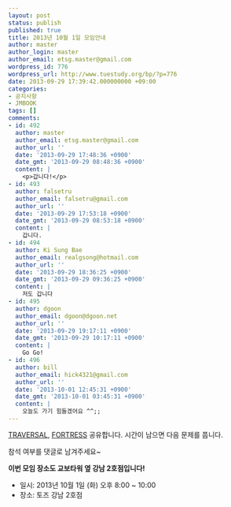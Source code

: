 ```yaml
---
layout: post
status: publish
published: true
title: 2013년 10월 1일 모임안내
author: master
author_login: master
author_email: etsg.master@gmail.com
wordpress_id: 776
wordpress_url: http://www.tuestudy.org/bp/?p=776
date: 2013-09-29 17:39:42.000000000 +09:00
categories:
- 공지사항
- JMBOOK
tags: []
comments:
- id: 492
  author: master
  author_email: etsg.master@gmail.com
  author_url: ''
  date: '2013-09-29 17:48:36 +0900'
  date_gmt: '2013-09-29 08:48:36 +0900'
  content: |
    <p>갑니다!</p>
- id: 493
  author: falsetru
  author_email: falsetru@gmail.com
  author_url: ''
  date: '2013-09-29 17:53:18 +0900'
  date_gmt: '2013-09-29 08:53:18 +0900'
  content: |
    갑니다.
- id: 494
  author: Ki Sung Bae
  author_email: realgsong@hotmail.com
  author_url: ''
  date: '2013-09-29 18:36:25 +0900'
  date_gmt: '2013-09-29 09:36:25 +0900'
  content: |
    저도 갑니다
- id: 495
  author: dgoon
  author_email: dgoon@dgoon.net
  author_url: ''
  date: '2013-09-29 19:17:11 +0900'
  date_gmt: '2013-09-29 10:17:11 +0900'
  content: |
    Go Go!
- id: 496
  author: bill
  author_email: hick4321@gmail.com
  author_url: ''
  date: '2013-10-01 12:45:31 +0900'
  date_gmt: '2013-10-01 03:45:31 +0900'
  content: |
    오늘도 가기 힘들겠어요 ^^;;
---
```

<p><a href="http://algospot.com/judge/problem/read/TRAVERSAL">TRAVERSAL</a>, <a href="http://algospot.com/judge/problem/read/FORTRESS">FORTRESS</a> 공유합니다. 시간이 남으면 다음 문제를 풉니다.</p>

<p>참석 여부를 댓글로 남겨주세요~</p>

<p><strong>이번 모임 장소도 교보타워 옆 강남 2호점입니다!</strong></p>

<ul>
<li>일시: 2013년 10월 1일 (화) 오후 8:00 ~ 10:00</li>
<li>장소: 토즈 강남 2호점</li>
</ul>
